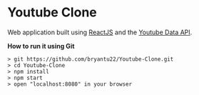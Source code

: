 # Youtube Clone
Web application built using [ReactJS](https://reactjs.org/) and the [Youtube Data API](https://developers.google.com/youtube/v3/).

**How to run it using Git**

```
> git https://github.com/bryantu22/Youtube-Clone.git
> cd Youtube-Clone
> npm install
> npm start
> open "localhost:8080" in your browser
```
